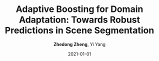 ---
title: "Adaptive Boosting for Domain Adaptation: Towards Robust Predictions in Scene Segmentation"
collection: publications
permalink: /publication/2021-01-01-Adaptive-Boosting-for-Domain-Adaptation-Towards-Robust-Predictions-in-Scene-Segmentation
date: 2021-01-01
doi: 
venue: 'arXiv preprint arXiv:2103.15685'
author: '<strong>Zhedong Zheng</strong>,  Yi Yang'
citation: ' Zhedong Zheng,  Yi Yang, &quot;Adaptive Boosting for Domain Adaptation: Towards Robust Predictions in Scene Segmentation.&quot; arXiv preprint arXiv:2103.15685, 2021.'
pub_year: '2021'
bib: >
    @article{zheng2021adaptive,  
    author = "Zheng, Zhedong and Yang, Yi",  
    title = "Adaptive Boosting for Domain Adaptation: Towards Robust Predictions in Scene Segmentation",  
    journal = "arXiv preprint arXiv:2103.15685",  
    year = "2021"
    }

---